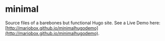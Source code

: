 # minimal

Source files of a barebones but functional Hugo site. See a Live Demo here: [http://mariobox.github.io/minimalhugodemo](http://mariobox.github.io/minimalhugodemo).
